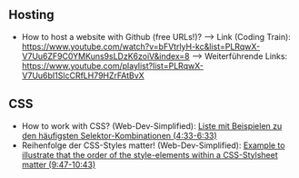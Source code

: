 ## Hosting

- How to host a website with Github (free URLs!)? 
  --> Link (Coding Train): https://www.youtube.com/watch?v=bFVtrlyH-kc&list=PLRqwX-V7Uu6ZF9C0YMKuns9sLDzK6zoiV&index=8
    --> Weiterführende Links: https://www.youtube.com/playlist?list=PLRqwX-V7Uu6bI1SlcCRfLH79HZrFAtBvX

## CSS

- How to work with CSS? (Web-Dev-Simplified): [Liste mit Beispielen zu den häufigsten Selektor-Kombinationen (4:33-6:33)](https://www.youtube.com/watch?v=1PnVor36_40&list=PLZlA0Gpn_vH-cEDOofOujFIknfZZpIk3a&index=7&t=4min33s)
- Reihenfolge der CSS-Styles matter! (Web-Dev-Simplified): [Example to illustrate that the order of the style-elements within a CSS-Stylsheet matter (9:47-10:43)](https://www.youtube.com/watch?v=1PnVor36_40&list=PLZlA0Gpn_vH-cEDOofOujFIknfZZpIk3a&index=7&t=9min47s)
